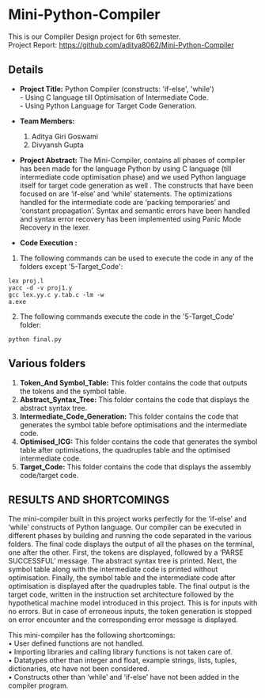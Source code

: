 # Mini-Python-Compiler
This is our Compiler Design project for 6th semester. <br>
Project Report: https://github.com/aditya8062/Mini-Python-Compiler

## Details
+ **Project Title:** Python Compiler (constructs: 'if-else', 'while')<br /> 
	       - Using C language till Optimisation of Intermediate Code.<br />
	       - Using Python Language for Target Code Generation.
+ **Team Members:**
   1) Aditya Giri Goswami  
   2) Divyansh Gupta
   
+ **Project Abstract:** The Mini-Compiler, contains all phases of compiler has been made for the language Python by using C language (till intermediate code optimisation phase) and we used Python language itself for target code generation as well . The constructs that have been focused on are ‘if-else’ and ‘while’ statements. The optimizations handled for the intermediate code are ‘packing temporaries’ and ‘constant propagation’. Syntax and semantic errors have been handled and syntax error recovery has been implemented using Panic Mode Recovery in the lexer.
+ **Code Execution :**
1) The following commands can be used to execute the code in any of the folders except '5-Target_Code':
```
lex proj.l
yacc -d -v proj1.y
gcc lex.yy.c y.tab.c -lm -w
a.exe
```
2) The following commands execute the code in the '5-Target_Code' folder:
```
python final.py
```

## Various folders
1) **Token_And Symbol_Table:** This folder contains the code that outputs the tokens and the symbol table.
2) **Abstract_Syntax_Tree:** This folder contains the code that displays the abstract syntax tree.
3) **Intermediate_Code_Generation:** This folder contains the code that generates the symbol table before optimisations and the intermediate code.
4) **Optimised_ICG:** This folder contains the code that generates the symbol table after optimisations, the quadruples table and the optimised intermediate code.
5) **Target_Code:** This folder contains the code that displays the assembly code/target code.

## RESULTS AND SHORTCOMINGS
The mini-compiler built in this project works perfectly for the ‘if-else’ and ‘while’ constructs of Python language. Our compiler can be executed in different phases by building and running the code separated in the various folders. The final code displays the output of all the phases on the terminal, one after the other. First, the tokens are displayed, followed by a ‘PARSE SUCCESSFUL’ message. The abstract syntax tree is printed. Next, the symbol table along with the intermediate code is printed without optimisation. Finally, the symbol table and the intermediate code after optimisation is displayed after the quadruples table. The final output is the target code, written in the instruction set architecture followed by the hypothetical machine model introduced in this project. This is for inputs with no errors. But in case of erroneous inputs, the token generation is stopped on error encounter and the corresponding error message is displayed.

This mini-compiler has the following shortcomings:<br />
•	User defined functions are not handled.<br />
•	Importing libraries and calling library functions is not taken care of.<br />
•	Datatypes other than integer and float, example strings, lists, tuples, dictionaries, etc have not been considered.<br />
•	Constructs other than ‘while’ and ‘if-else’ have not been added in the compiler program.<br />
